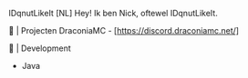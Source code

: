 IDqnutLikeIt [NL]
Hey! Ik ben Nick, oftewel IDqnutLikeIt.

🌳 | Projecten
DraconiaMC - [https://discord.draconiamc.net/]

📱 | Development
* Java
